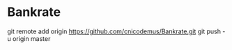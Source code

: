 # Bankrate
git remote add origin https://github.com/cnicodemus/Bankrate.git
git push -u origin master
